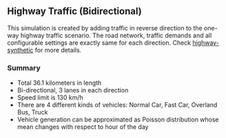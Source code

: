 ## Highway Traffic (Bidirectional)

This simulation is created by adding traffic in reverse direction to the one-way highway traffic scenario. The road network, traffic demands and all configurable settings are exactly same for each direction. Check [highway-synthetic](https://github.com/kctnky/sumo-traffic/tree/master/highway-synthetic) for more details.

### Summary

* Total 36.1 kilometers in length
* Bi-directional, 3 lanes in each direction
* Speed limit is 130 km/h
* There are 4 different kinds of vehicles: Normal Car, Fast Car, Overland Bus, Truck
* Vehicle generation can be approximated as Poisson distribution whose mean changes with respect to hour of the day
